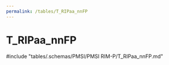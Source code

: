 ```yaml
---
permalink: /tables/T_RIPaa_nnFP
---
```

# T_RIPaa_nnFP

<!-- ATTENTION : Ne pas supprimer ou modifier la ligne ci-dessous -->
#include "tables/.schemas/PMSI/PMSI RIM-P/T_RIPaa_nnFP.md"
<!-- ATTENTION : Ne pas supprimer ou modifier la ligne ci-dessus -->
